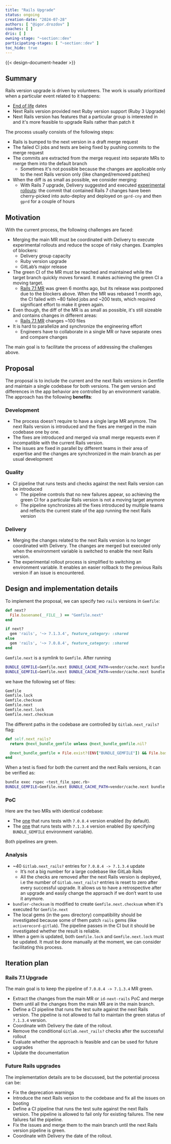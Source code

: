 ```yaml
---
title: "Rails Upgrade"
status: ongoing
creation-date: "2024-07-28"
authors: [ "@igor.drozdov" ]
coaches: [ ]
dris: [ ]
owning-stage: "~section::dev"
participating-stages: [ "~section::dev" ]
toc_hide: true
---
```


<!-- This renders the design document header on the detail page, so don't remove it-->
{{< design-document-header >}}

## Summary

Rails version upgrade is driven by volunteers. The work is usually prioritized when a particular event related to it happens:

- [End of life](https://endoflife.date/rails) dates
- Next Rails version provided next Ruby version support (Ruby 3 Upgrade)
- Next Rails version has features that a particular group is interested in and it's more feasible to upgrade Rails rather than patch it

The process usually consists of the following steps:

- Rails is bumped to the next version in a draft merge request
- The failed CI jobs and tests are being fixed by pushing commits to the merge request
- The commits are extracted from the merge request into separate MRs to merge them into the default branch
  - Sometimes it's not possible because the changes are applicable only to the next Rails version only (like changed/removed patches)
- When the diff is as small as possible, we consider merging:
  - With Rails 7 upgrade, Delivery suggested and executed [experimental rollouts](https://gitlab.com/groups/gitlab-org/-/epics/7875#note_1341821006): the commit that contained Rails 7 changes have been cherry-picked into auto-deploy and deployed on `gprd-cny` and then `gprd` for a couple of hours

## Motivation

With the current process, the following challenges are faced:

- Merging the main MR must be coordinated with Delivery to execute experimental rollouts and reduce the scope of risky changes. Examples of blockers:
  - Delivery group capacity
  - Ruby version upgrade
  - GitLab’s major release
- The green CI of the MR must be reached and maintained while the target branch quickly moves forward. It makes achieving the green CI a moving target.
  - [Rails 7.1 MR](https://gitlab.com/gitlab-org/gitlab/-/merge_requests/124004) was green 6 months ago, but its release was postponed due to the blockers above. When the MR was rebased 1 month ago, the CI failed with ~80 failed jobs and ~200 tests, which required significant effort to make it green again.
- Even though, the diff of the MR is as small as possible, it's still sizeable and contains changes in different areas:
  - [Rails 7.1 MR](https://gitlab.com/gitlab-org/gitlab/-/merge_requests/124004) changes ~100 files
- It is hard to parallelize and synchronize the engineering effort
  - Engineers have to collaborate in a single MR or have separate ones and compare changes

The main goal is to facilitate the process of addressing the challenges above.

## Proposal

The proposal is to include the current and the next Rails versions in Gemfile and maintain a single codebase for both versions. The gem version and differences in the app behavior are controlled by an environment variable. The approach has the following **benefits**:

### Development

- The process doesn't require to have a single large MR anymore. The next Rails version is introduced and the fixes are merged in the main codebase one by one.
- The fixes are introduced and merged via small merge requests even if incompatible with the current Rails version.
- The issues are fixed in parallel by different teams in their area of expertise and the changes are synchronized in the main branch as per usual development

### Quality

- CI pipeline that runs tests and checks against the next Rails version can be introduced
  - The pipeline controls that no new failures appear, so achieving the green CI for a particular Rails version is not a moving target anymore
  - The pipeline synchronizes all the fixes introduced by multiple teams and reflects the current state of the app running the next Rails version

### Delivery

- Merging the changes related to the next Rails version is no longer coordinated with Delivery. The changes are merged but executed only when the environment variable is switched to enable the next Rails version.
- The experimental rollout process is simplified to switching an environment variable. It enables an easier rollback to the previous Rails version if an issue is encountered.

## Design and implementation details

To implement the proposal, we can specify two `rails` versions in `Gemfile`:

```ruby
def next?
  File.basename(__FILE__) == "Gemfile.next"
end

if next?
  gem 'rails', '~> 7.1.3.4', feature_category: :shared
else
  gem 'rails', '~> 7.0.8.4', feature_category: :shared
end
```

`Gemfile.next` is a symlink to `Gemfile`. After running

```bash
BUNDLE_GEMFILE=Gemfile.next BUNDLE_CACHE_PATH=vendor/cache.next bundle install
BUNDLE_GEMFILE=Gemfile.next BUNDLE_CACHE_PATH=vendor/cache.next bundle exec bundler-checksum lint
```

we have the following set of files:

```bash
Gemfile
Gemfile.lock
Gemfile.checksum
Gemfile.next
Gemfile.next.lock
Gemfile.next.checksum
```

The different paths in the codebase are controlled by `Gitlab.next_rails?` flag:

```ruby
def self.next_rails?
  return @next_bundle_gemfile unless @next_bundle_gemfile.nil?

  @next_bundle_gemfile = File.exist?(ENV["BUNDLE_GEMFILE"]) && File.basename(ENV["BUNDLE_GEMFILE"]) == "Gemfile.next"
end
```

When a test is fixed for both the current and the next Rails versions, it can be verified as:

```bash
bundle exec rspec <test_file_spec.rb>
BUNDLE_GEMFILE=Gemfile.next BUNDLE_CACHE_PATH=vendor/cache.next bundle exec rspec <test_file_spec.rb>
```

### PoC

Here are the two MRs with identical codebase:

- The [one](https://gitlab.com/gitlab-org/gitlab/-/merge_requests/160895) that runs tests with `7.0.8.4` version enabled (by default).
- The [one](https://gitlab.com/gitlab-org/gitlab/-/merge_requests/160896) that runs tests with `7.1.3.4` version enabled (by specifying `BUNDLE_GEMFILE` environment variable).

Both pipelines are green.

### Analysis

- ~40 `Gitlab.next_rails?` entries for `7.0.8.4 -> 7.1.3.4` update
  - It’s not a big number for a large codebase like GitLab Rails
  - All the checks are removed after the next Rails version is deployed, i.e the number of `Gitlab.next_rails?` entries is reset to zero after every successful upgrade. It allows us to have a retrospective after an upgrade and easily change the approach if we don’t want to use it anymore.
- `bundler-checksum` is modified to create `Gemfile.next.checksum` when it's executed for `Gemfile.next`
- The local gems (in the `gems` directory) compatibility should be investigated because some of them patch `rails` gems (like `activerecord-gitlab`). The pipeline passes in the CI but it should be investigated whether the result is reliable.
- When a gem is updated, both `Gemfile.lock` and `Gemfile.next.lock` must be updated. It must be done manually at the moment, we can consider facilitating this process.

## Iteration plan

### Rails 7.1 Upgrade

The main goal is to keep the pipeline of `7.0.8.4 -> 7.1.3.4` MR green.

- Extract the changes from the main MR or `id-next-rails` PoC and merge them until all the changes from the main MR are in the main branch.
- Define a CI pipeline that runs the test suite against the next Rails version. The pipeline is not allowed to fail to maintain the green status of `7.1.3.4` version.
- Coordinate with Delivery the date of the rollout.
- Remove the conditional `Gitlab.next_rails?` checks after the successful rollout
- Evaluate whether the approach is feasible and can be used for future upgrades
- Update the documentation

### Future Rails upgrades

The implementation details are to be discussed, but the potential process can be:

- Fix the deprecation warnings
- Introduce the next Rails version to the codebase and fix all the issues on booting
- Define a CI pipeline that runs the test suite against the next Rails version. The pipeline is allowed to fail only for existing failures. The new failures fail the pipeline.
- Fix the issues and merge them to the main branch until the next Rails version pipeline is green.
- Coordinate with Delivery the date of the rollout.
